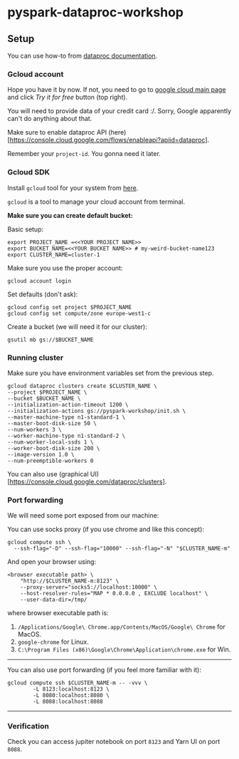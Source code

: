 # pyspark-dataproc-workshop

## Setup

You can use how-to from [dataproc documentation](https://cloud.google.com/dataproc/docs/guides/setup-project).

### Gcloud account

Hope you have it by now. If not, you need to go to [google cloud main page](https://cloud.google.com/) and click *Try it for free* button (top right).

You will need to provide data of your credit card :/. Sorry, Google apparently can't do anything about that.

Make sure to enable dataproc API (here)[https://console.cloud.google.com/flows/enableapi?apiid=dataproc].

Remember your `project-id`. You gonna need it later.

### Gcloud SDK

Install `gcloud` tool for your system from [here](https://cloud.google.com/sdk/downloads).

`gcloud` is a tool to manage your cloud account from terminal.

**Make sure you can create default bucket:**

Basic setup:
```
export PROJECT_NAME =<<YOUR PROJECT NAME>>
export BUCKET_NAME=<<YOUR BUCKET NAME>> # my-weird-bucket-name123
export CLUSTER_NAME=cluster-1
```

Make sure you use the proper account:
```
gcloud account login
```

Set defaults (don't ask):
```
gcloud config set project $PROJECT_NAME
gcloud config set compute/zone europe-west1-c
```

Create a bucket (we will need it for our cluster):
```
gsutil mb gs://$BUCKET_NAME
```

### Running cluster

Make sure you have environment variables set from the previous step.

```
gcloud dataproc clusters create $CLUSTER_NAME \
--project $PROJECT_NAME \
--bucket $BUCKET_NAME \
--initialization-action-timeout 1200 \
--initialization-actions gs://pyspark-workshop/init.sh \
--master-machine-type n1-standard-1 \
--master-boot-disk-size 50 \
--num-workers 3 \
--worker-machine-type n1-standard-2 \
--num-worker-local-ssds 1 \
--worker-boot-disk-size 200 \
--image-version 1.0 \
--num-preemptible-workers 0
```

You can also use (graphical UI)[https://console.cloud.google.com/dataproc/clusters].

### Port forwarding

We will need some port exposed from our machine:

You can use socks proxy (if you use chrome and like this concept):
```
gcloud compute ssh \
  --ssh-flag="-D" --ssh-flag="10000" --ssh-flag="-N" "$CLUSTER_NAME-m"
```

And open your browser using:
```
<browser executable path> \
    "http://$CLUSTER_NAME-m:8123" \
    --proxy-server="socks5://localhost:10000" \
    --host-resolver-rules="MAP * 0.0.0.0 , EXCLUDE localhost" \
    --user-data-dir=/tmp/
```
where browser executable path is:
1. `/Applications/Google\ Chrome.app/Contents/MacOS/Google\ Chrome` for MacOS.
2. `google-chrome` for Linux.
3. `C:\Program Files (x86)\Google\Chrome\Application\chrome.exe` for Win.


---
You can also use port forwarding (if you feel more familiar with it):
```
gcloud compute ssh $CLUSTER_NAME-m -- -vvv \
        -L 8123:localhost:8123 \
        -L 8080:localhost:8080 \
        -L 8088:localhost:8088
```
---

### Verification

Check you can access jupiter notebook on port `8123` and Yarn UI on port `8088`.
